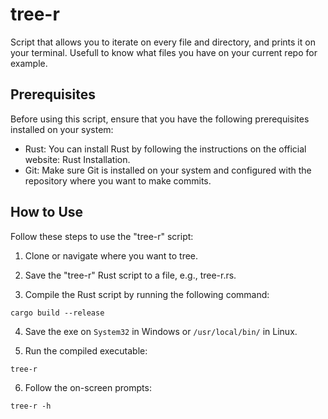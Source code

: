 # tree-r

Script that allows you to iterate on every file and directory, and prints it on your terminal. Usefull to know what files you have on your current repo for example.


## Prerequisites

Before using this script, ensure that you have the following prerequisites installed on your system:

-   Rust: You can install Rust by following the instructions on the official website: Rust Installation.
-   Git: Make sure Git is installed on your system and configured with the repository where you want to make commits.

## How to Use

Follow these steps to use the "tree-r" script:

1. Clone or navigate where you want to tree.

2. Save the "tree-r" Rust script to a file, e.g., tree-r.rs.

3. Compile the Rust script by running the following command:

```shell
cargo build --release
```

4. Save the exe on `System32` in Windows or `/usr/local/bin/` in Linux.

5. Run the compiled executable:

```shell
tree-r
```

6. Follow the on-screen prompts:

```shell
tree-r -h
```




